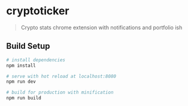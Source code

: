 # cryptoticker

> Crypto stats chrome extension with notifications and portfolio ish

## Build Setup

``` bash
# install dependencies
npm install

# serve with hot reload at localhost:8080
npm run dev

# build for production with minification
npm run build
```
